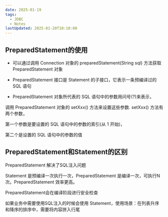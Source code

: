 ```yaml
---
date: 2025-01-19
tags:
  - JDBC
  - Notes
lastUpdated: 2025-01-20T10:10:00
---
```

## PreparedStatement的使用

- 可以通过调用 Connection 对象的 preparedStatement(String sql) 方法获取 PreparedStatement 对象

- PreparedStatement 接口是 Statement 的子接口，它表示一条预编译过的 SQL 语句

- PreparedStatement 对象所代表的 SQL 语句中的参数用问号(?)来表示，

调用 PreparedStatement 对象的 setXxx() 方法来设置这些参数. setXxx() 方法有两个参数，

第一个参数是要设置的 SQL 语句中的参数的索引(从 1 开始)，

第二个是设置的 SQL 语句中的参数的值

## PreparedStatement和Statement的区别

PreparedStatement 解决了SQL注入问题

Statement 是预编译一次执行一次，PreparedStatement 是编译一次，可执行N次。PreparedStatement 效率更高。

PreparedStatement会在编译阶段进行安全检查

如果业务中需要使用SQL注入的时候会使用 Statement，使用场景：在列表升序和降序的排序中，需要将内容拼入行尾
